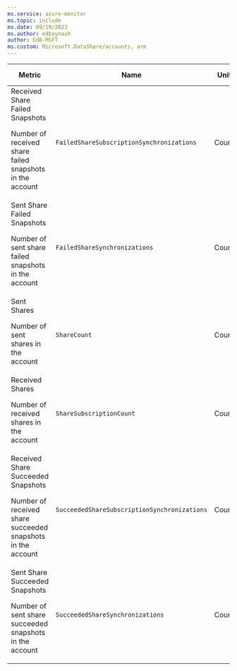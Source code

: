 ```yaml
---
ms.service: azure-monitor
ms.topic: include
ms.date: 09/19/2023
ms.author: edbaynash
author: EdB-MSFT
ms.custom: Microsoft.DataShare/accounts, arm
---
```

  
  
|Metric|Name|Unit|Aggregation|Dimensions|Time Grains|DS Export|
|---|---|---|---|---|---|---|
|Received Share Failed Snapshots<p><p>Number of received share failed snapshots in the account |`FailedShareSubscriptionSynchronizations` |Count |Count |No Dimensions|PT1D |Yes|
|Sent Share Failed Snapshots<p><p>Number of sent share failed snapshots in the account |`FailedShareSynchronizations` |Count |Count |No Dimensions|PT1D |Yes|
|Sent Shares<p><p>Number of sent shares in the account |`ShareCount` |Count |Maximum |ShareName|PT1D |Yes|
|Received Shares<p><p>Number of received shares in the account |`ShareSubscriptionCount` |Count |Maximum |ShareSubscriptionName|PT1D |Yes|
|Received Share Succeeded Snapshots<p><p>Number of received share succeeded snapshots in the account |`SucceededShareSubscriptionSynchronizations` |Count |Count |No Dimensions|PT1D |Yes|
|Sent Share Succeeded Snapshots<p><p>Number of sent share succeeded snapshots in the account |`SucceededShareSynchronizations` |Count |Count |No Dimensions|PT1D |Yes|